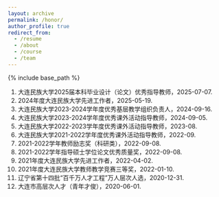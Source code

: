 ```yaml
---
layout: archive
permalink: /honor/
author_profile: true
redirect_from:
  - /resume
  - /about
  - /course
  - /team
---
```


{% include base_path %}

1. 大连民族大学2025届本科毕业设计（论文）优秀指导教师，2025-07-07.
2. 2024年度大连民族大学先进工作者，2025-05-19.
3. 大连民族大学2023-2024学年度优秀基层教学组织负责人，2024-09-16.
4. 大连民族大学2023-2024学年度优秀课外活动指导教师，2024-09-05.
5. 大连民族大学2022-2023学年度优秀课外活动指导教师，2023-08.
6. 大连民族大学2021-2022学年度优秀课外活动指导教师，2022-09.
7. 2021-2022学年教师励志奖（科研类），2022-09-08.
8. 2021-2022学年指导硕士学位论文优秀质量奖，2022-09-08.
9. 2021年度大连民族大学先进工作者，2022-04-02.
10. 2021年度大连民族大学教师教学竞赛三等奖，2022-01-10.
11. 辽宁省第十四批“百千万人才工程”万人层次人选，2020-12-31.
12. 大连市高层次人才（青年才俊），2020-06-01.
